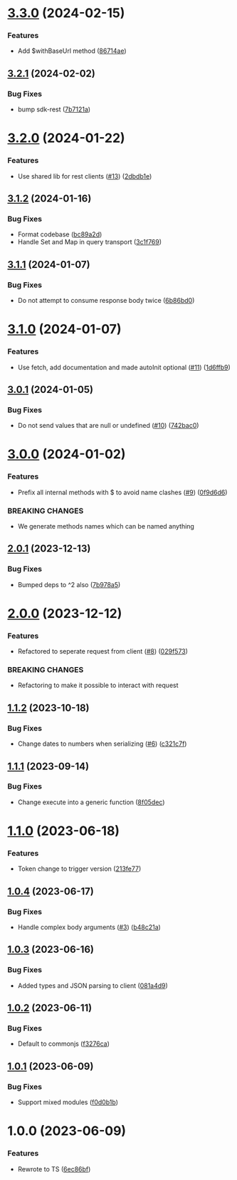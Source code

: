 # [3.3.0](https://github.com/kapetacom/sdk-nodejs-rest-client/compare/v3.2.1...v3.3.0) (2024-02-15)


### Features

* Add $withBaseUrl method ([86714ae](https://github.com/kapetacom/sdk-nodejs-rest-client/commit/86714ae1eae2c0c1b0de858a7a98d7347e8c0d61))

## [3.2.1](https://github.com/kapetacom/sdk-nodejs-rest-client/compare/v3.2.0...v3.2.1) (2024-02-02)


### Bug Fixes

* bump sdk-rest ([7b7121a](https://github.com/kapetacom/sdk-nodejs-rest-client/commit/7b7121a9c0ac9b39c21d3ceb38f05c8b4d1d0b58))

# [3.2.0](https://github.com/kapetacom/sdk-nodejs-rest-client/compare/v3.1.2...v3.2.0) (2024-01-22)


### Features

* Use shared lib for rest clients ([#13](https://github.com/kapetacom/sdk-nodejs-rest-client/issues/13)) ([2dbdb1e](https://github.com/kapetacom/sdk-nodejs-rest-client/commit/2dbdb1e840e24dc749c45088b7aeeee39e09a1da))

## [3.1.2](https://github.com/kapetacom/sdk-nodejs-rest-client/compare/v3.1.1...v3.1.2) (2024-01-16)


### Bug Fixes

* Format codebase ([bc89a2d](https://github.com/kapetacom/sdk-nodejs-rest-client/commit/bc89a2d3726c12e990f7ea04876f741be1f7f0cf))
* Handle Set and Map in query transport ([3c1f769](https://github.com/kapetacom/sdk-nodejs-rest-client/commit/3c1f76998fdf9e19cc0413d2494a870c5a156451))

## [3.1.1](https://github.com/kapetacom/sdk-nodejs-rest-client/compare/v3.1.0...v3.1.1) (2024-01-07)


### Bug Fixes

* Do not attempt to consume response body twice ([6b86bd0](https://github.com/kapetacom/sdk-nodejs-rest-client/commit/6b86bd03f5ad3c0a084975f83f8fa7c2966ca5ca))

# [3.1.0](https://github.com/kapetacom/sdk-nodejs-rest-client/compare/v3.0.1...v3.1.0) (2024-01-07)


### Features

* Use fetch, add documentation and made autoInit optional ([#11](https://github.com/kapetacom/sdk-nodejs-rest-client/issues/11)) ([1d6ffb9](https://github.com/kapetacom/sdk-nodejs-rest-client/commit/1d6ffb92bc1cecf414737fdf2d37cca996612727))

## [3.0.1](https://github.com/kapetacom/sdk-nodejs-rest-client/compare/v3.0.0...v3.0.1) (2024-01-05)


### Bug Fixes

* Do not send values that are null or undefined ([#10](https://github.com/kapetacom/sdk-nodejs-rest-client/issues/10)) ([742bac0](https://github.com/kapetacom/sdk-nodejs-rest-client/commit/742bac0cdedc869b414e3edf57aa65b0487db63a))

# [3.0.0](https://github.com/kapetacom/sdk-nodejs-rest-client/compare/v2.0.1...v3.0.0) (2024-01-02)


### Features

* Prefix all internal methods with $ to avoid name clashes ([#9](https://github.com/kapetacom/sdk-nodejs-rest-client/issues/9)) ([0f9d6d6](https://github.com/kapetacom/sdk-nodejs-rest-client/commit/0f9d6d6e215cada5943b8a78b48594a287554857))


### BREAKING CHANGES

* We generate methods names which can be named anything

## [2.0.1](https://github.com/kapetacom/sdk-nodejs-rest-client/compare/v2.0.0...v2.0.1) (2023-12-13)


### Bug Fixes

* Bumped deps to ^2 also ([7b978a5](https://github.com/kapetacom/sdk-nodejs-rest-client/commit/7b978a5dcaa349996b67d98836ba67c5c8dade4f))

# [2.0.0](https://github.com/kapetacom/sdk-nodejs-rest-client/compare/v1.1.2...v2.0.0) (2023-12-12)


### Features

* Refactored to seperate request from client ([#8](https://github.com/kapetacom/sdk-nodejs-rest-client/issues/8)) ([029f573](https://github.com/kapetacom/sdk-nodejs-rest-client/commit/029f573a7e8d76350987deb77468c711d50ef744))


### BREAKING CHANGES

* Refactoring to make it possible to interact with request

## [1.1.2](https://github.com/kapetacom/sdk-nodejs-rest-client/compare/v1.1.1...v1.1.2) (2023-10-18)


### Bug Fixes

* Change dates to numbers when serializing ([#6](https://github.com/kapetacom/sdk-nodejs-rest-client/issues/6)) ([c321c7f](https://github.com/kapetacom/sdk-nodejs-rest-client/commit/c321c7f179ed6800fb726d60f1218ea566d261cb))

## [1.1.1](https://github.com/kapetacom/sdk-nodejs-rest-client/compare/v1.1.0...v1.1.1) (2023-09-14)


### Bug Fixes

* Change execute into a generic function ([8f05dec](https://github.com/kapetacom/sdk-nodejs-rest-client/commit/8f05decc0ec1f22d36912b4c018a2cf973bed076))

# [1.1.0](https://github.com/kapetacom/sdk-nodejs-rest-client/compare/v1.0.4...v1.1.0) (2023-06-18)


### Features

* Token change to trigger version ([213fe77](https://github.com/kapetacom/sdk-nodejs-rest-client/commit/213fe7782d00610c171daca98d210fb7f71b171b))

## [1.0.4](https://github.com/kapetacom/sdk-nodejs-rest-client/compare/v1.0.3...v1.0.4) (2023-06-17)


### Bug Fixes

* Handle complex body arguments ([#3](https://github.com/kapetacom/sdk-nodejs-rest-client/issues/3)) ([b48c21a](https://github.com/kapetacom/sdk-nodejs-rest-client/commit/b48c21a9a3dd453e0ea18983d67c5ee66e6b8eb8))

## [1.0.3](https://github.com/kapetacom/sdk-nodejs-rest-client/compare/v1.0.2...v1.0.3) (2023-06-16)


### Bug Fixes

* Added types and JSON parsing to client ([081a4d9](https://github.com/kapetacom/sdk-nodejs-rest-client/commit/081a4d9e5b9b2f0d9b14b9459e9c03d5a17e5544))

## [1.0.2](https://github.com/kapetacom/sdk-nodejs-rest-client/compare/v1.0.1...v1.0.2) (2023-06-11)


### Bug Fixes

* Default to commonjs ([f3276ca](https://github.com/kapetacom/sdk-nodejs-rest-client/commit/f3276ca421d54ca724bf2b1f36fb3212c9f7d0b9))

## [1.0.1](https://github.com/kapetacom/sdk-nodejs-rest-client/compare/v1.0.0...v1.0.1) (2023-06-09)


### Bug Fixes

* Support mixed modules ([f0d0b1b](https://github.com/kapetacom/sdk-nodejs-rest-client/commit/f0d0b1b62eadae53d560f14129a369c98d68a724))

# 1.0.0 (2023-06-09)


### Features

* Rewrote to TS ([6ec86bf](https://github.com/kapetacom/sdk-nodejs-rest-client/commit/6ec86bfb6cfedc008e59922dafbb6401023d196f))
